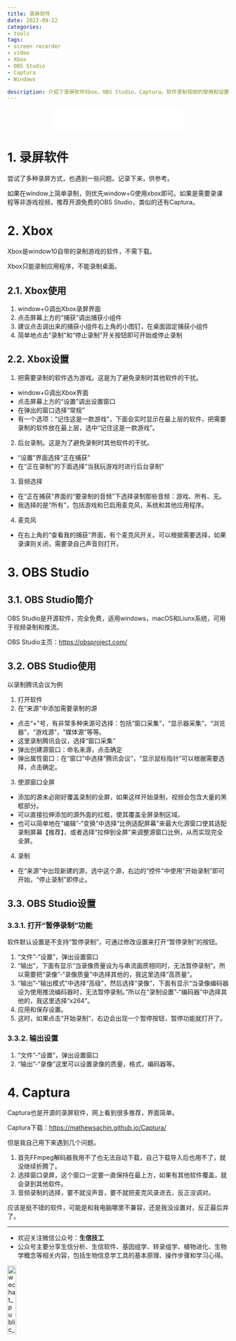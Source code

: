 ```yaml
---
title: 录屏软件
date: 2022-09-22
categories:
- tools
tags:
- screen recorder
- video
- Xbox
- OBS Studio
- Captura
- Windows

description: 介绍了录屏软件Xbox，OBS Studio，Captura。软件录制视频的使用和设置。
---
```


<div align="middle"><iframe frameborder="no" border="0" marginwidth="0" marginheight="0" width=298 height=52 src="//music.163.com/outchain/player?type=2&id=105136&auto=1&height=32"></iframe></div>

# 1. 录屏软件
尝试了多种录屏方式，也遇到一些问题。记录下来，供参考。

如果在window上简单录制，则优先window+G使用xbox即可。如果是需要录课程等非游戏视频，推荐开源免费的OBS Studio，类似的还有Captura。

# 2. Xbox
Xbox是window10自带的录制游戏的软件，不需下载。

Xbox只能录制应用程序，不能录制桌面。

## 2.1. Xbox使用
1. window+G调出Xbox录屏界面
2. 点击屏幕上方的“捕获”调出捕获小组件
3. 建议点击调出来的捕获小组件右上角的小图钉，在桌面固定捕获小组件
4. 简单地点击“录制”和“停止录制”开关按钮即可开始或停止录制

## 2.2. Xbox设置
1. 把需要录制的软件选为游戏。这是为了避免录制时其他软件的干扰。
- window+G调出Xbox界面
- 点击屏幕上方的“设置”调出设置窗口
- 在弹出的窗口选择“常规”
- 有一个选项：“记住这是一款游戏”，下面会实时显示在最上层的软件，把需要录制的软件放在最上层，选中“记住这是一款游戏”。
2. 后台录制。这是为了避免录制时其他软件的干扰。
- “设置”界面选择“正在捕获”
- 在“正在录制”的下面选择“当我玩游戏时进行后台录制”
3. 音频选择
- 在“正在捕获”界面的“要录制的音频”下选择录制那些音频：游戏、所有、无。
- 我选择的是“所有”，包括游戏和已启用麦克风，系统和其他应用程序。
4. 麦克风
- 在右上角的“查看我的捕获”界面，有个麦克风开关。可以根据需要选择，如果录课则关闭，需要录自己声音则打开。

# 3. OBS Studio
## 3.1. OBS Studio简介
OBS Studio是开源软件，完全免费，适用windows，macOS和Liunx系统，可用于视频录制和推流。

OBS Studio主页：https://obsproject.com/

## 3.2. OBS Studio使用
以录制腾讯会议为例
1. 打开软件
2. 在“来源”中添加需要录制的源
- 点击“+”号，有非常多种来源可选择：包括“窗口采集”，“显示器采集”，“浏览器”，“游戏源”，“媒体源”等等。
- 这里录制腾讯会议，选择“窗口采集”
- 弹出创建源窗口：命名来源，点击确定
- 弹出属性窗口：在“窗口”中选择“腾讯会议”，“显示鼠标指针”可以根据需要选择，点击确定。
3. 使源窗口全屏
- 添加的源未必刚好覆盖录制的全屏，如果这样开始录制，视频会包含大量的黑框部分。
- 可以直接拉伸添加的源外面的红框，使其覆盖全屏录制区域。
- 也可以简单地在“编辑”-“变换”中选择“比例适配屏幕”来最大化源窗口使其适配录制屏幕【推荐】，或者选择“拉伸到全屏”来调整源窗口比例，从而实现完全全屏。
4. 录制
- 在“来源”中出现新建的源，选中这个源，右边的“控件”中使用“开始录制”即可开始，“停止录制”即停止。

## 3.3. OBS Studio设置
### 3.3.1. 打开“暂停录制”功能
软件默认设置是不支持“暂停录制”，可通过修改设置来打开“暂停录制”的按钮。
1. “文件”-“设置”，弹出设置窗口
2. “输出”，下面有显示“当录像质量设为与串流画质相同时，无法暂停录制”。所以需要把“录像”-“录像质量”中选择其他的，我这里选择“高质量”。
3. “输出”-“输出模式”中选择“高级”，然后选择“录像”，下面有显示“当录像编码器设为使用推流编码器时，无法暂停录制。”所以在“录制设置”-“编码器”中选择其他的，我这里选择“x264”。
4. 应用和保存设置。
5. 这时，如果点击“开始录制”，右边会出现一个暂停按钮，暂停功能就打开了。

### 3.3.2. 输出设置
1. “文件”-“设置”，弹出设置窗口
2. “输出”-“录像”这里可以设置录像的质量，格式，编码器等。

# 4. Captura
Captura也是开源的录屏软件，网上看到很多推荐，界面简单。

Captura下载：https://mathewsachin.github.io/Captura/

但是我自己用下来遇到几个问题。
1. 首先FFmpeg解码器我用不了也无法自动下载，自己下载导入后也用不了，就没继续折腾了。
2. 选择窗口录屏，这个窗口一定要一直保持在最上方，如果有其他软件覆盖，就会录到其他软件。
3. 音频录制的选择，要不就没声音，要不就把麦克风录进去，反正没调对。

应该是挺不错的软件，可能是和我电脑哪里不兼容，还是我没设置对，反正最后弃了。

-------

- 欢迎关注微信公众号：**生信技工**
- 公众号主要分享生信分析、生信软件、基因组学、转录组学、植物进化、生物学概念等相关内容，包括生物信息学工具的基本原理、操作步骤和学习心得。

<img src="https://github.com/yanzhongsino/yanzhongsino.github.io/blob/hexo/source/wechat/Wechat_public_qrcode.jpg?raw=true" width=20% title="wechat_public_QRcode.png" align=center/>